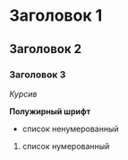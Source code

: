 # Заголовок 1
## Заголовок 2
### Заголовок 3
*Курсив*

**Полужирный шрифт**

* список ненумерованный

1. список нумерованный